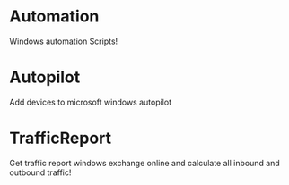 # Automation
Windows automation Scripts!


# Autopilot
Add devices to microsoft windows autopilot


# TrafficReport
Get traffic report windows exchange online and calculate all inbound and outbound traffic!
